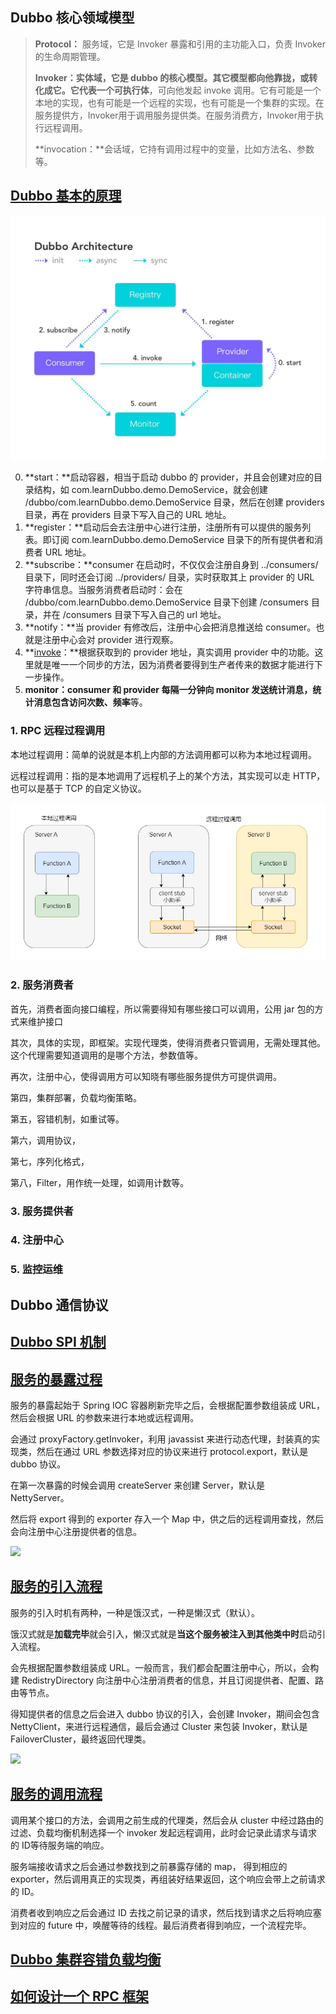 ## Dubbo 核心领域模型

> **Protocol：** 服务域，它是 Invoker 暴露和引用的主功能入口，负责 Invoker 的生命周期管理。
>
> **Invoker：**实体域，它是 dubbo 的核心模型。其它模型都向他靠拢，或转化成它。它代表一个**可执行体**，可向他发起 invoke 调用。它有可能是一个本地的实现，也有可能是一个远程的实现，也有可能是一个集群的实现。在服务提供方，Invoker用于调用服务提供类。在服务消费方，Invoker用于执行远程调用。
>
> **invocation：**会话域，它持有调用过程中的变量，比如方法名、参数等。



## [Dubbo 基本的原理](https://mp.weixin.qq.com/s/FPbu8rFOHyTGROIV8XJeTA)

![](img/dubbo.png)

0. **start：**启动容器，相当于启动 dubbo 的 provider，并且会创建对应的目录结构，如 com.learnDubbo.demo.DemoService，就会创建 /dubbo/com.learnDubbo.demo.DemoService 目录，然后在创建 providers 目录，再在 providers 目录下写入自己的 URL 地址。
1. **register：**启动后会去注册中心进行注册，注册所有可以提供的服务列表。即订阅 com.learnDubbo.demo.DemoService 目录下的所有提供者和消费者 URL 地址。
2. **subscribe：**consumer 在启动时，不仅仅会注册自身到 ../consumers/ 目录下，同时还会订阅 ../providers/ 目录，实时获取其上 provider 的 URL 字符串信息。当服务消费者启动时：会在 /dubbo/com.learnDubbo.demo.DemoService 目录下创建 /consumers 目录，并在 /consumers 目录下写入自己的 url 地址。
3. **notify：**当 provider 有修改后，注册中心会把消息推送给 consumer。也就是注册中心会对 provider 进行观察。
4. **[invoke](https://blog.csdn.net/FrankChina/article/details/51474866)：**根据获取到的 provider 地址，真实调用 provider 中的功能。这里就是唯一一个同步的方法，因为消费者要得到生产者传来的数据才能进行下一步操作。
5. **monitor：**consumer 和 provider 每隔一分钟向 monitor 发送统计消息，统计消息包含**访问次数、频率**等。

### 1. RPC 远程过程调用

本地过程调用：简单的说就是本机上内部的方法调用都可以称为本地过程调用。

远程过程调用：指的是本地调用了远程机子上的某个方法，其实现可以走 HTTP，也可以是基于 TCP 的自定义协议。

![](img/Dubbo-RPC.png)

### 2. 服务消费者

首先，消费者面向接口编程，所以需要得知有哪些接口可以调用，公用 jar 包的方式来维护接口

其次，具体的实现，即框架。实现代理类，使得消费者只管调用，无需处理其他。这个代理需要知道调用的是哪个方法，参数值等。

再次，注册中心，使得调用方可以知晓有哪些服务提供方可提供调用。

第四，集群部署，负载均衡策略。

第五，容错机制，如重试等。

第六，调用协议，

第七，序列化格式，

第八，Filter，用作统一处理，如调用计数等。



### 3. 服务提供者

### 4. 注册中心

### 5. 监控运维



## Dubbo 通信协议





## [Dubbo SPI 机制](https://mp.weixin.qq.com/s/gwWOsdQGEN0t2GJVMQQexw)





## [服务的暴露过程](https://mp.weixin.qq.com/s/ISiN06QynyE2pPtX3cGQ9w)

服务的暴露起始于 Spring IOC 容器刷新完毕之后，会根据配置参数组装成 URL，然后会根据 URL 的参数来进行本地或远程调用。

会通过 proxyFactory.getInvoker，利用 javassist 来进行动态代理，封装真的实现类，然后在通过 URL 参数选择对应的协议来进行 protocol.export，默认是 dubbo 协议。

在第一次暴露的时候会调用 createServer 来创建 Server，默认是 NettyServer。

然后将 export 得到的 exporter 存入一个 Map 中，供之后的远程调用查找，然后会向注册中心注册提供者的信息。

![](D:\Book\MyNotes\img\dubbo-服务暴露-时序图.png)



## [服务的引入流程](https://mp.weixin.qq.com/s/9oDy1OPcfDaEhKD4eNUdOA)

服务的引入时机有两种，一种是饿汉式，一种是懒汉式（默认）。

饿汉式就是**加载完毕**就会引入，懒汉式就是**当这个服务被注入到其他类中时**启动引入流程。

会先根据配置参数组装成 URL。一般而言，我们都会配置注册中心，所以，会构建 RedistryDirectory 向注册中心注册消费者的信息，并且订阅提供者、配置、路由等节点。

得知提供者的信息之后会进入 dubbo 协议的引入，会创建 Invoker，期间会包含 NettyClient，来进行远程通信，最后会通过 Cluster 来包装 Invoker，默认是 FailoverCluster，最终返回代理类。 

![](D:\Book\MyNotes\img\dubbo-服务引用-时序图.png)



## [服务的调用流程](https://mp.weixin.qq.com/s/oNR9v_ID2oAlEvDI93hRcw)

调用某个接口的方法，会调用之前生成的代理类，然后会从 cluster 中经过路由的过滤、负载均衡机制选择一个 invoker 发起远程调用，此时会记录此请求与请求的 ID等待服务端的响应。

服务端接收请求之后会通过参数找到之前暴露存储的 map， 得到相应的 exporter，然后调用真正的实现类，再组装好结果返回，这个响应会带上之前请求的 ID。

消费者收到响应之后会通过 ID 去找之前记录的请求，然后找到请求之后将响应塞到对应的 future 中，唤醒等待的线程。最后消费者得到响应，一个流程完毕。



## [Dubbo 集群容错负载均衡](https://mp.weixin.qq.com/s/-IkHNAM4B0R_j50LkQunig)



## [如何设计一个 RPC 框架](https://mp.weixin.qq.com/s/FwL6qArqYc2ENymXk1eZFQ)





